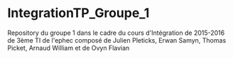 # IntegrationTP_Groupe_1
Repository du groupe 1 dans le cadre du cours d'Intégration de 2015-2016 de 3ème TI de l'ephec composé de Julien Pleticks, Erwan Samyn, Thomas Picket, Arnaud William et de Ovyn Flavian

